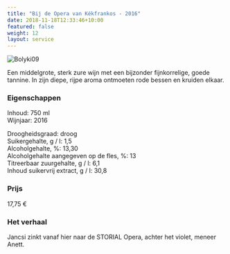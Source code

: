 ```yaml
---
title: "Bij de Opera van Kékfrankos - 2016"
date: 2018-11-18T12:33:46+10:00
featured: false
weight: 12
layout: service
---
```

![Bolyki09](/images/bolyki09.png)

Een middelgrote, sterk zure wijn met een bijzonder fijnkorrelige, goede tannine. In zijn
diepe, rijpe aroma ontmoeten rode bessen en kruiden elkaar.

### Eigenschappen  

Inhoud: 750 ml  
Wijnjaar: 2016  

Droogheidsgraad: droog  
Suikergehalte, g / l: 1,5  
Alcoholgehalte, %: 13,30  
Alcoholgehalte aangegeven op de fles, %: 13  
Titreerbaar zuurgehalte, g / l: 6,1  
Inhoud suikervrij extract, g / l: 30,8

### Prijs

17,75 €

### Het verhaal

Jancsi zinkt
vanaf hier
naar de STORIAL Opera, achter het violet, meneer Anett.
